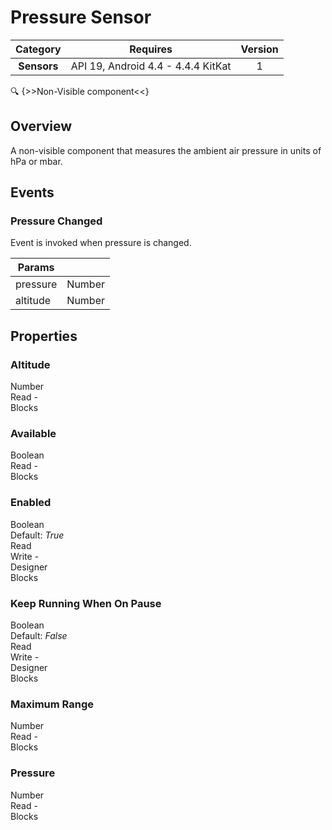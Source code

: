# Pressure Sensor

| Category | Requires | Version |
|:--------:|:-------:|:--------:|
|**Sensors**|<span class="chip chip-any">API 19, Android 4.4 - 4.4.4 KitKat</span>|<span class="chip chip-number">1</span>|

:mag: {>>Non-Visible component<<}

## Overview

A non-visible component that measures the ambient air pressure in units of hPa or mbar.

## Events

### Pressure Changed

Event is invoked when pressure is changed.

<div class="block" ai2-block="event" not-rendered="true" value="%7B%22componentName%22:%20%22Pressure%20Sensor%22,%20%22name%22:%20%22Pressure%20Changed%22,%20%22param%22:%20%5B%22pressure%22,%20%22altitude%22%5D%7D"></div>

| Params | []() |
|--------|------|
|pressure|<span class="chip chip-number">Number</span>|
|altitude|<span class="chip chip-number">Number</span>|

## Properties

### Altitude

<span style="user-select: none; white-space:pre-wrap;"><span class="chip chip-number">Number</span>          <span class="chip chip-rw">Read</span> - <span class="chip chip-bd">Blocks</span>&#32;</span>

<div class="block" ai2-block="property" not-rendered="true" value="%7B%22componentName%22:%20%22Pressure%20Sensor%22,%20%22name%22:%20%22Altitude%22,%20%22getter%22:%20true%7D"></div>

### Available

<span style="user-select: none; white-space:pre-wrap;"><span class="chip chip-boolean">Boolean</span>          <span class="chip chip-rw">Read</span> - <span class="chip chip-bd">Blocks</span>&#32;</span>

<div class="block" ai2-block="property" not-rendered="true" value="%7B%22componentName%22:%20%22Pressure%20Sensor%22,%20%22name%22:%20%22Available%22,%20%22getter%22:%20true%7D"></div>

### Enabled

<span style="user-select: none; white-space:pre-wrap;"><span class="chip chip-boolean">Boolean</span> <span class="chip chip-boolean">Default: <i>True</i></span>          <span class="chip chip-rw">Read</span> <span class="chip chip-rw">Write</span> - <span class="chip chip-bd">Designer</span> <span class="chip chip-bd">Blocks</span>&#32;</span>

<div class="block" ai2-block="property" not-rendered="true" value="%7B%22componentName%22:%20%22Pressure%20Sensor%22,%20%22name%22:%20%22Enabled%22,%20%22getter%22:%20true%7D"></div>
<div class="block" ai2-block="property" not-rendered="true" value="%7B%22componentName%22:%20%22Pressure%20Sensor%22,%20%22name%22:%20%22Enabled%22,%20%22getter%22:%20false%7D"></div>

### Keep Running When On Pause

<span style="user-select: none; white-space:pre-wrap;"><span class="chip chip-boolean">Boolean</span> <span class="chip chip-boolean">Default: <i>False</i></span>          <span class="chip chip-rw">Read</span> <span class="chip chip-rw">Write</span> - <span class="chip chip-bd">Designer</span> <span class="chip chip-bd">Blocks</span>&#32;</span>

<div class="block" ai2-block="property" not-rendered="true" value="%7B%22componentName%22:%20%22Pressure%20Sensor%22,%20%22name%22:%20%22Keep%20Running%20When%20On%20Pause%22,%20%22getter%22:%20true%7D"></div>
<div class="block" ai2-block="property" not-rendered="true" value="%7B%22componentName%22:%20%22Pressure%20Sensor%22,%20%22name%22:%20%22Keep%20Running%20When%20On%20Pause%22,%20%22getter%22:%20false%7D"></div>

### Maximum Range

<span style="user-select: none; white-space:pre-wrap;"><span class="chip chip-number">Number</span>          <span class="chip chip-rw">Read</span> - <span class="chip chip-bd">Blocks</span>&#32;</span>

<div class="block" ai2-block="property" not-rendered="true" value="%7B%22componentName%22:%20%22Pressure%20Sensor%22,%20%22name%22:%20%22Maximum%20Range%22,%20%22getter%22:%20true%7D"></div>

### Pressure

<span style="user-select: none; white-space:pre-wrap;"><span class="chip chip-number">Number</span>          <span class="chip chip-rw">Read</span> - <span class="chip chip-bd">Blocks</span>&#32;</span>

<div class="block" ai2-block="property" not-rendered="true" value="%7B%22componentName%22:%20%22Pressure%20Sensor%22,%20%22name%22:%20%22Pressure%22,%20%22getter%22:%20true%7D"></div>
